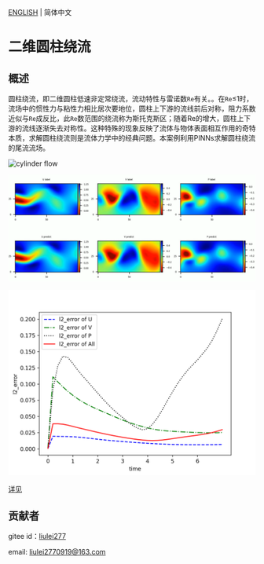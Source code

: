 [ENGLISH](README.md) | 简体中文

# 二维圆柱绕流

## 概述

圆柱绕流，即二维圆柱低速非定常绕流，流动特性与雷诺数`Re`有关。。在`Re`≤1时，流场中的惯性力与粘性力相比居次要地位，圆柱上下游的流线前后对称，阻力系数近似与`Re`成反比，此`Re`数范围的绕流称为斯托克斯区；随着Re的增大，圆柱上下游的流线逐渐失去对称性。这种特殊的现象反映了流体与物体表面相互作用的奇特本质，求解圆柱绕流则是流体力学中的经典问题。本案例利用PINNs求解圆柱绕流的尾流流场。

![cylinder flow](images/cylinder_flow.gif)

![flow](images/image-flow.png)

![Time Error](images/TimeError_epoch5000.png)

[详见](https://gitee.com/mindspore/mindscience/blob/master/MindFlow/applications/physics_driven/navier_stokes/cylinder_flow_forward/navier_stokes2D_CN.ipynb)

## 贡献者

gitee id：[liulei277](https://gitee.com/liulei277)

email: liulei2770919@163.com